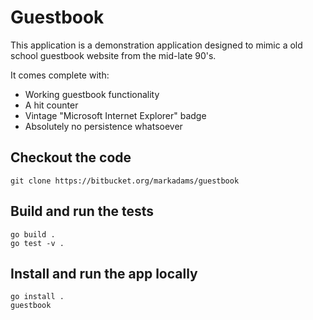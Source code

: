# Guestbook

This application is a demonstration application designed to mimic a old school
guestbook website from the mid-late 90's.

It comes complete with:

* Working guestbook functionality
* A hit counter
* Vintage "Microsoft Internet Explorer" badge
* Absolutely no persistence whatsoever

## Checkout the code
```
git clone https://bitbucket.org/markadams/guestbook
```

## Build and run the tests
```
go build .
go test -v .
```

## Install and run the app locally
```
go install .
guestbook
```
